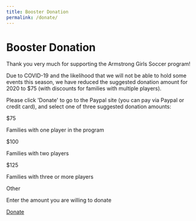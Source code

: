 ```yaml
---
title: Booster Donation
permalink: /donate/
---
```

# Booster Donation

Thank you very much for supporting the Armstrong Girls Soccer program!

Due to COVID-19 and the likelihood that we will not be able to hold some events this season, we have reduced the suggested donation amount for 2020 to $75 (with discounts for families with multiple players).

Please click 'Donate' to go to the Paypal site (you can pay via Paypal or credit card), and select one of three suggested donation amounts:

$75

Families with one player in the program

$100

Families with two players

$125

Families with three or more players

Other

Enter the amount you are willing to donate

[Donate](https://www.paypal.com/cgi-bin/webscr?cmd=_s-xclick&hosted_button_id=5RCQXLEMW2KN2&source=url)